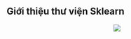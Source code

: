 ## Giới thiệu thư viện Sklearn

<p align = "center"><img src = "https://www.google.com/url?sa=i&url=https%3A%2F%2Fwww.g2.com%2Fproducts%2Fscikit-learn%2Freviews&psig=AOvVaw1uto-JAHeXUzqC3CAbWHWE&ust=1591759493890000&source=images&cd=vfe&ved=0CAIQjRxqFwoTCKDOlK3k8-kCFQAAAAAdAAAAABAI"></p>

